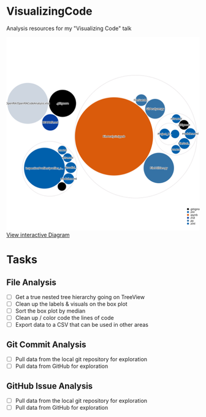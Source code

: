 # VisualizingCode
Analysis resources for my "Visualizing Code" talk

[![Visualization of the codebase](./diagram.svg)](https://octo-repo-visualization.vercel.app/?repo=integerman%2FVisualizingCode)
[View interactive Diagram](https://octo-repo-visualization.vercel.app/?repo=integerman%2FVisualizingCode)

# Tasks

## File Analysis

- [ ] Get a true nested tree hierarchy going on TreeView
- [ ] Clean up the labels & visuals on the box plot
- [ ] Sort the box plot by median
- [ ] Clean up / color code the lines of code
- [ ] Export data to a CSV that can be used in other areas

## Git Commit Analysis

- [ ] Pull data from the local git repository for exploration
- [ ] Pull data from GitHub for exploration

## GitHub Issue Analysis

- [ ] Pull data from the local git repository for exploration
- [ ] Pull data from GitHub for exploration